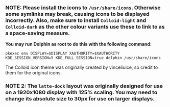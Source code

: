 ### NOTE: Please install the icons to `/usr/share/icons`. Otherwise some symlinks may break, causing icons to be displayed incorrectly. Also, make sure to install `Colloid-light` and `Colloid-dark` as the other colour variants use these to link to as a space-saving measure.

**You may run Dolphin as root to do this with the following command:**

`pkexec env DISPLAY=$DISPLAY XAUTHORITY=$XAUTHORITY KDE_SESSION_VERSION=5 KDE_FULL_SESSION=true dolphin /usr/share/icons`

The Colloid icon theme was originally created by vinceliuice, so credit to them for the original icons.

### NOTE 2: The `latte-dock` layout was originally designed for use on a 1920x1080 display with 125% scaling. You may need to change its absolute size to 30px for use on larger displays.
